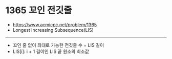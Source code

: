 # 1365 꼬인 전깃줄

- https://www.acmicpc.net/problem/1365
- Longest Increasing Subsequence(LIS)
---
- 꼬인 줄 없이 최대로 가능한 전깃줄 수 = LIS 길이
- LIS[i]: i + 1 길이인 LIS 끝 원소의 최소값